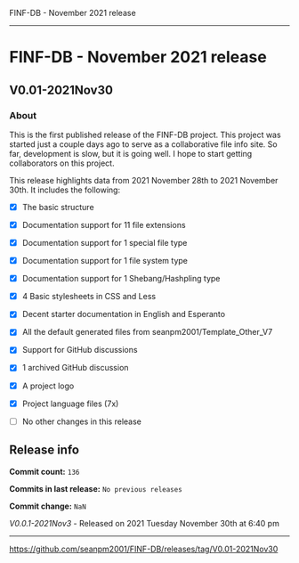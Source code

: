 FINF-DB - November 2021 release

***

# FINF-DB - November 2021 release

## V0.01-2021Nov30

### About

This is the first published release of the FINF-DB project. This project was started just a couple days ago to serve as a collaborative file info site. So far, development is slow, but it is going well. I hope to start getting collaborators on this project.

This release highlights data from 2021 November 28th to 2021 November 30th. It includes the following:

- [x] The basic structure

- [x] Documentation support for 11 file extensions

- [x] Documentation support for 1 special file type

- [x] Documentation support for 1 file system type

- [x] Documentation support for 1 Shebang/Hashpling type

- [x] 4 Basic stylesheets in CSS and Less

- [x] Decent starter documentation in English and Esperanto

- [x] All the default generated files from seanpm2001/Template_Other_V7

- [x] Support for GitHub discussions

- [x] 1 archived GitHub discussion

- [x] A project logo

- [x] Project language files (7x)

- [ ] No other changes in this release

## Release info

**Commit count:** `136`

**Commits in last release:** `No previous releases`

**Commit change:** `NaN`

_V0.0.1-2021Nov3_ - Released on 2021 Tuesday November 30th at 6:40 pm

***

https://github.com/seanpm2001/FINF-DB/releases/tag/V0.01-2021Nov30

